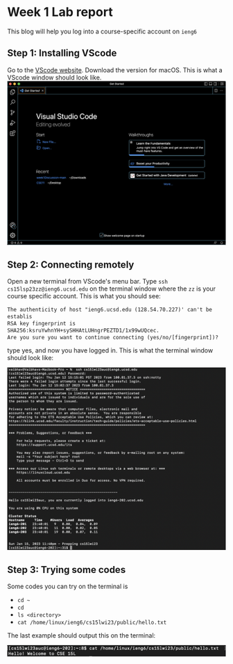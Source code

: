 # Week 1 Lab report
This blog will help you log into a course-specific account on `ieng6`
## Step 1: Installing VScode
Go to the [VScode website](https://code.visualstudio.com/). Download the version for macOS.
This is what a VScode window should look like.
![image](vs.png)
## Step 2: Connecting remotely
Open a new terminal from VScode's menu bar. Type `ssh cs15lsp23zz@ieng6.ucsd.edu` on the terminal window where the `zz` is your course specific account. 
This is what you should see:

```
The authenticity of host "ieng6.ucsd.edu (128.54.70.227)' can't be establis
RSA key fingerprint is SHA256:ksruYwhnYH+sySHHAtLUHngrPEZTD1/1x99wUQcec.
Are you sure you want to continue connecting (yes/no/[fingerprint])?
```
type yes, and now you have logged in. This is what the terminal window should look like:

![image](terminal.png)
## Step 3: Trying some codes
Some codes you can try on the terminal is 
* `cd ~`
* `cd`
*  `ls <directory>`
*  `cat /home/linux/ieng6/cs15lwi23/public/hello.txt`

The last example should output this on the terminal:

![image](try.png)


